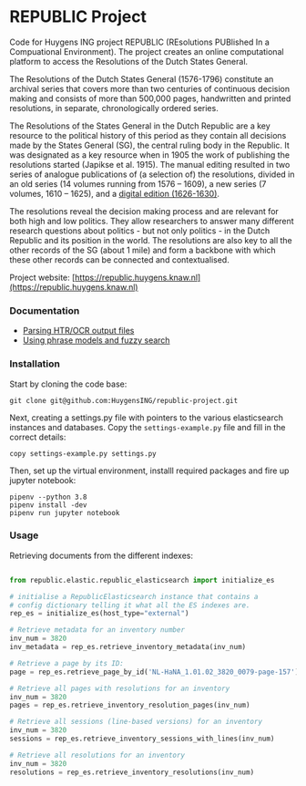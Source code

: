 # REPUBLIC Project

Code for Huygens ING project REPUBLIC (REsolutions PUBlished In a Compuational Environment). The project creates an online computational platform to access the Resolutions of the Dutch States General.

The Resolutions of the Dutch States General (1576-1796) constitute an archival series that covers more than two centuries of continuous decision making and consists of more than 500,000 pages, handwritten and printed resolutions, in separate, chronologically ordered series.

The Resolutions of the States General in the Dutch Republic are a key resource to the political history of this period as they contain all decisions made by the States General (SG), the central ruling body in the Republic. It was designated as a key resource when in 1905 the work of publishing the resolutions started (Japikse et al. 1915). The manual editing resulted in two series of analogue publications of (a selection of) the resolutions, divided in an old series (14 volumes running from 1576 – 1609), a new series (7 volumes, 1610 – 1625), and a [digital edition (1626-1630)](http://resources.huygens.knaw.nl/retroboeken/statengeneraal).

The resolutions reveal the decision making process and are relevant for both high and low politics. They allow researchers to answer many different research questions about politics - but not only politics - in the Dutch Republic and its position in the world. The resolutions are also key to all the other records of the SG (about 1 mile) and form a backbone with which these other records can be connected and contextualised.

Project website: [https://republic.huygens.knaw.nl](https://republic.huygens.knaw.nl)

### Documentation

- [Parsing HTR/OCR output files](./docs/pagexml_scans.md)
- [Using phrase models and fuzzy search](./docs/phrase_models.md)


### Installation

Start by cloning the code base:
```shell
git clone git@github.com:HuygensING/republic-project.git
```

Next, creating a settings.py file with pointers to the various elasticsearch instances and databases. Copy the `settings-example.py` file and fill in the correct details:
```shell
copy settings-example.py settings.py
```

Then, set up the virtual environment, installl required packages and fire up jupyter notebook:
```shell
pipenv --python 3.8
pipenv install -dev
pipenv run jupyter notebook
```


### Usage

Retrieving documents from the different indexes:

```python

from republic.elastic.republic_elasticsearch import initialize_es

# initialise a RepublicElasticsearch instance that contains a
# config dictionary telling it what all the ES indexes are.
rep_es = initialize_es(host_type="external")

# Retrieve metadata for an inventory number
inv_num = 3820
inv_metadata = rep_es.retrieve_inventory_metadata(inv_num)

# Retrieve a page by its ID:
page = rep_es.retrieve_page_by_id('NL-HaNA_1.01.02_3820_0079-page-157')

# Retrieve all pages with resolutions for an inventory
inv_num = 3820
pages = rep_es.retrieve_inventory_resolution_pages(inv_num)

# Retrieve all sessions (line-based versions) for an inventory
inv_num = 3820
sessions = rep_es.retrieve_inventory_sessions_with_lines(inv_num)

# Retrieve all resolutions for an inventory
inv_num = 3820
resolutions = rep_es.retrieve_inventory_resolutions(inv_num)


```
